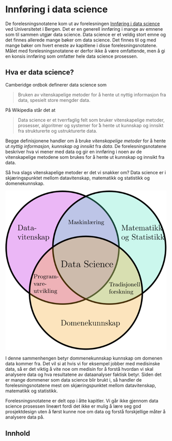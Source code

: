 # Innføring i data science

De forelesningsnotatene kom ut av forelesningen [Innføring i data science](https://www4.uib.no/emner/INF161) ved Universitetet i Bergen. Det er en generell innføring i mange av emnene som til sammen utgjør data science. Data science er et veldig stort emne og det finnes allerede mange bøker om data science. Det finnes til og med mange bøker om hvert eneste av kapitlene i disse forelesningsnotatene. Målet med forelesningsnotatene er derfor ikke å være omfattende, men å gi en konsis innføring som omfatter hele data science prosessen. 


## Hva er data science?

Camberidge ordbok definerer data science som 

> Bruken av vitenskapelige metoder for å hente ut nyttig informasjon fra data, spesielt store mengder data.

På Wikipedia står det at 

> Data science er et tverrfaglig felt som bruker vitenskapelige metoder, prosesser, algoritmer og systemer for ̊a hente ut kunnskap og innsikt fra strukturerte og ustrukturerte data.

Begge definisjonene handler om å bruke *vitenskapelige metoder* for å hente ut *nyttig informasjon, kunnskap og innsikt* fra *data*. 
De forelesningsnotatene beskriver hva vi mener med data og gir en innføring i noen av de vitenskapelige metodene som brukes for å hente ut kunnskap og innsikt fra data.

Så hva slags vitenskapelige metoder er det vi snakker om? Data science er i skjæringspunktet mellom datavitenskap, matematikk og statistikk og domenekunnskap. 

![venn_diagram](figures/dsvenn.svg)

I denne sammenhengen betyr dommenekunnskap kunnskap om domenen data kommer fra. Det vil si at hvis vi for eksempel jobber med medisinske data, så er det viktig å vite noe om medisin for å forstå hvordan vi skal analysere data og hva resultatene av dataanalyser faktisk betyr. Siden det er mange dommener som data science blir brukt i, så handler de forelesningsnotatene mest om skjæringspunktet mellom datavitenskap, matematikk og statistikk. 

Forelesningsnotatene er delt opp i åtte kapitler. Vi går ikke gjennom data science prosessen lineært fordi det ikke er mulig å lære seg god prosjektdesign uten å først kunne noe om data og forstå forskjellige måter å analysere data på. 

## Innhold
```{tableofcontents}
```
